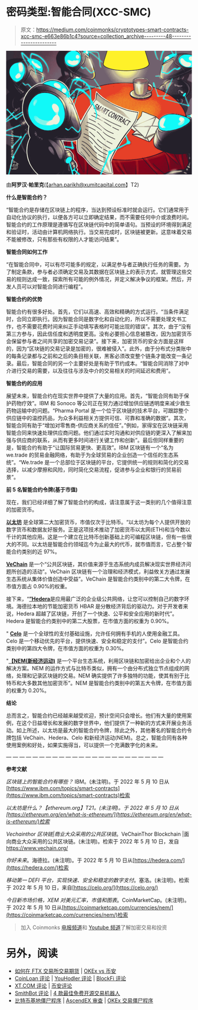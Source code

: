 # 密码类型:智能合同(XCC-SMC)

> 原文：<https://medium.com/coinmonks/cryptotypes-smart-contracts-xcc-smc-e663e86b1c4?source=collection_archive---------48----------------------->

![](img/d78d30dd098fbdcaf7754da7204c9934.png)

由**阿罗汉·帕里克**(【arhan.parikh@xumitcapital.com】T2)

**什么是智能合约？**

“智能合约是存储在区块链上的程序，当达到预设标准时就会运行。它们通常用于自动化协议的执行，以便各方可以立即确定结果，而不需要任何中介或浪费时间。智能合约的工作原理是遵循写在区块链代码中的简单语句。当预设的环境得到满足和验证时，活动由计算机网络执行。当交易完成时，区块链被更新。这意味着交易不能被修改，只有那些有权限的人才能访问结果”。

**智能合同如何工作**

“在智能合同中，可以有尽可能多的规定，以满足参与者正确执行任务的需要。为了制定条款，参与者必须确定交易及其数据在区块链上的表示方式，就管理这些交易的规则达成一致，探索所有可能的例外情况，并定义解决争议的框架。然后，开发人员可以对智能合同进行编程”。

**智能合约的优势**

智能合约有很多好处。首先，它们以高速、高效和精确的方式运行。“当条件满足时，合同立即执行。因为智能合同是数字化和自动化的，所以不需要处理文书工作，也不需要花费时间来纠正手动填写表格时可能出现的错误”。其次，由于“没有第三方参与，因此信任度和透明度更高。没有必要担心信息被篡改，因为加密货币会保留参与者之间共享的加密交易记录”。接下来，加密货币的安全方面是这样的，因为“区块链的交易记录是加密的，很难被侵入”。此外，由于分布式分类账中的每条记录都与之前和之后的条目相关联，黑客必须改变整个链条才能改变一条记录。最后，智能合同的另一个主要好处是有助于节约成本。“智能合同消除了对中介进行交易的需要，以及往往与涉及中介的交易相关的时间延迟和费用”。

**智能合约的应用**

展望未来，智能合约在现实世界中提供了大量的应用。首先，“智能合同有助于保护药物疗效”。IBM 和 Sonoco 等公司正在努力通过增加供应链透明度来减少救生药物运输中的问题。“Pharma Portal 是一个位于区块链的技术平台，可跟踪整个供应链中的温控药品，为众多利益相关方提供可信、可靠和准确的数据”。其次，智能合同有助于“增加对零售商-供应商关系的信任”。”例如，家得宝在区块链采用智能合同来快速处理供应商问题。他们通过实时沟通和对供应链的更深入了解来加强与供应商的联系，从而有更多时间进行关键工作和创新”。最后但同样重要的是，智能合约有助于“让国际贸易更快、更高效”。IBM 区块链有一个“名为 we.trade 的贸易金融网络，有助于为全球贸易的企业创造一个信任的生态系统”。“We.trade 是一个总部位于区块链的平台，它提供统一的规则和简化的交易选择，以减少摩擦和风险，同时简化交易流程，促进参与企业和银行的贸易前景”。

**前 5 名智能合约令牌(基于市值)**

现在，我们已经详细了解了智能合约的构成，请注意属于这一类别的几个值得注意的加密货币。

[**以太坊**](https://ethereum.org/en/) 是全球第二大加密货币，市值仅次于比特币。“以太坊为每个人提供开放的数字货币和数据友好服务。正是这项技术推动了加密货币以太网(ETH)和当今数以千计的其他应用。这是一个建立在比特币创新基础上的可编程区块链，但有一些很大的不同。以太坊是智能合约领域迄今为止最大的代币，就市值而言，它占整个智能合约类别的近 97%。

[**VeChain**](https://www.vechain.org/) 是一个“公共区块链，其价值来源于生态系统内成员解决现实世界经济问题所创造的活动”。VeChain 区块链有一个治理和经济模式，利益攸关方通过发展生态系统从集体价值创造中受益”。VeChain 是智能合约类别中的第二大令牌，在市值方面占 0.90%的权重。

接下来，“[**”Hedera**](https://hedera.com/)是应用最广泛的企业级公共网络，让您可以控制自己的数字环境。海德拉本地的节能加密货币 HBAR 是分散经济背后的驱动力。对于开发者来说，Hedera 超越了区块链，开创了一个快速、公平和安全应用的新时代”。Hedera 是智能合约类别中的第二大股票，在市值方面的权重为 0.90%。

" [**Celo**](https://celo.org/) 是一个全球性的支付基础设施，允许任何拥有手机的人使用金融工具。Celo 是一个移动优先的平台，提供快速、安全和稳定的支付”。Celo 是智能合约类别中的第四大令牌，在市值方面的权重为 0.30%。

"[**【NEM(新经济运动)**](https://coinmarketcap.com/currencies/nem/) 是一个平台生态系统，利用区块链和加密给出企业和个人的解决方案。NEM 的运作方式与比特币类似，拥有一个由分布式独立节点组成的网络，处理和记录区块链的交易。NEM 确实提供了许多独特的功能，使其有别于比特币和大多数其他加密货币”。NEM 是智能合约类别中的第五大令牌，在市值方面的权重为 0.20%。

**结论**

总而言之，智能合约已经越来越受欢迎，预计空间只会增长。他们有大量的使用案例，在这个日益增长和发展的数字世界中，他们提供了一种新的方式来开展业务活动。如上所述，以太坊是最大的智能合约令牌，除此之外，其他著名的智能合约令牌包括 VeChain、Hedera、Celo 和新经济运动(NEM)。总之，智能合同有各种使用案例和好处，如果实施得当，可以提供一个充满数字化的未来。

— — — — — — — — — — — — — — — — — — — — — — — —

**参考文献**

*区块链上的智能合约有哪些？* IBM。(未注明)。于 2022 年 5 月 10 日从[https://www.ibm.com/topics/smart-contracts](https://www.ibm.com/topics/smart-contracts)检索

*以太坊是什么？【ethereum.org】T21。(未注明)。于 2022 年 5 月 10 日从[https://ethereum.org/en/what-is-ethereum/](https://ethereum.org/en/what-is-ethereum/)检索*

*Vechainthor 区块链|商业大众采用的公共区块链*。VeChainThor Blockchain |面向商业大众采用的公共区块链。(未注明)。检索于 2022 年 5 月 10 日，发自 https://www.vechain.org/

*你好未来*。海德拉。(未注明)。于 2022 年 5 月 10 日从[https://hedera.com/](https://hedera.com/)检索

*移动第一 DEFI 平台，实现快速、安全和稳定的数字支付*。塞洛。(未注明)。检索于 2022 年 5 月 10 日，来自[https://celo.org/](https://celo.org/)

*今日新市场价格，XEM 对美元汇率，市值和图表*。CoinMarketCap。(未注明)。于 2022 年 5 月 10 日从[https://coinmarketcap.com/currencies/nem/](https://coinmarketcap.com/currencies/nem/)检索

> 加入 Coinmonks [电报频道](https://t.me/coincodecap)和 [Youtube 频道](https://www.youtube.com/c/coinmonks/videos)了解加密交易和投资

# 另外，阅读

*   [如何在 FTX 交易所交易期货](https://coincodecap.com/ftx-futures-trading) | [OKEx vs 币安](https://coincodecap.com/okex-vs-binance)
*   [CoinLoan 评论](https://coincodecap.com/coinloan-review) | [YouHodler 评论](/coinmonks/youhodler-4-easy-ways-to-make-money-98969b9689f2) | [BlockFi 评论](https://coincodecap.com/blockfi-review)
*   [XT.COM 评论](https://coincodecap.com/profittradingapp-for-binance) | [币安评论](https://coincodecap.com/xt-com-review)
*   [SmithBot 评论](https://coincodecap.com/smithbot-review) | [4 款最佳免费开源交易机器人](https://coincodecap.com/free-open-source-trading-bots)
*   [比特币基地僵尸程序](/coinmonks/coinbase-bots-ac6359e897f3) | [AscendEX 审查](/coinmonks/ascendex-review-53e829cf75fa) | [OKEx 交易僵尸程序](/coinmonks/okex-trading-bots-234920f61e60)